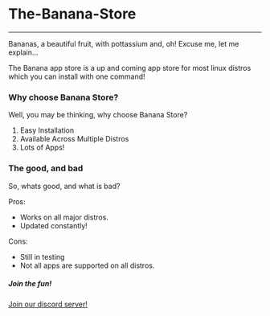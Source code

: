 # The-Banana-Store
------------------
Bananas, a beautiful fruit, with pottassium and, oh! Excuse me, let me explain...

The Banana app store is a up and coming app store for most linux distros which you can install with one command!

### Why choose Banana Store?

Well, you may be thinking, why choose Banana Store?
1. Easy Installation
2. Available Across Multiple Distros
3. Lots of Apps!

### The good, and bad

So, whats good, and what is bad?


Pros: 
- Works on all major distros.
- Updated constantly!

Cons:
- Still in testing
- Not all apps are supported on all distros.

##### Join the fun!

[Join our discord server!](https://discord.gg/hSPreCphPV)


